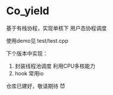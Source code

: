 # Co_yield
基于有栈协程，实现单核下 用户态协程调度

使用demo见 test/test.cpp

下个版本中实现：
1. 封装线程池调度 利用CPU多核能力
2. hook 常用io

仓库已建好，敬请期待
:smiling_imp:
